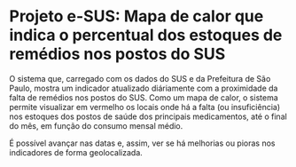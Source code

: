# Projeto e-SUS: Mapa de calor que indica o percentual dos estoques de remédios nos postos do SUS

O sistema que, carregado com os dados do SUS e da Prefeitura de São Paulo, mostra um indicador atualizado diáriamente com a proximidade da falta de remédios nos postos do SUS.
Como um mapa de calor, o sistema permite visualizar em vermelho os locais onde há a falta (ou insuficiência) nos estoques dos postos de saúde dos principais medicamentos, até o final do mês, em função do consumo mensal médio.

É possível avançar nas datas e, assim, ver se há melhorias ou pioras nos indicadores de forma geolocalizada.
